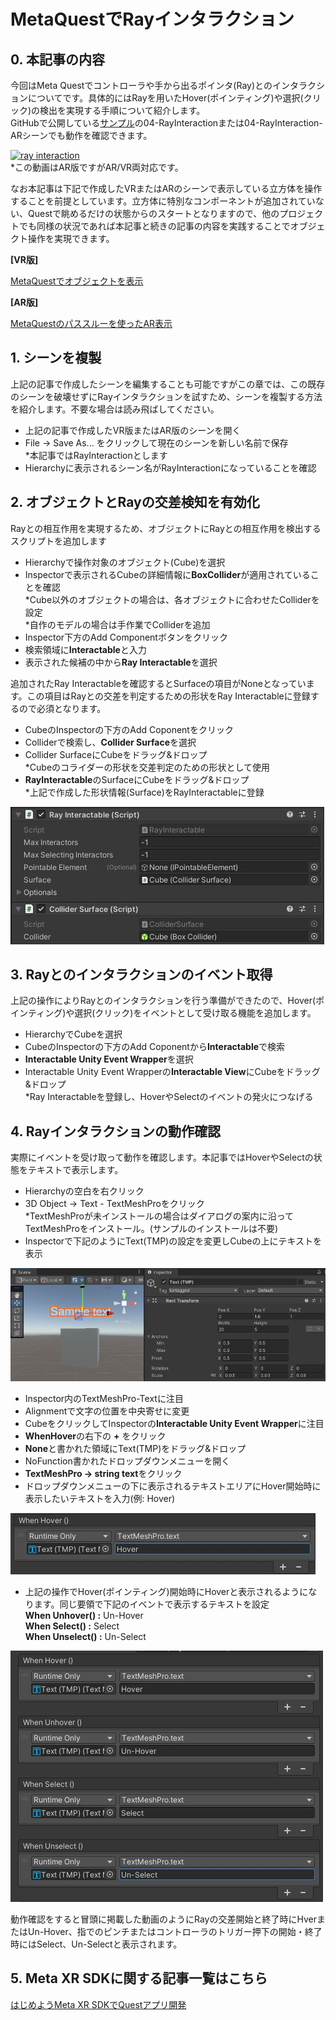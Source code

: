# MetaQuestでRayインタラクション

## 0. 本記事の内容

今回はMeta Questでコントローラや手から出るポインタ(Ray)とのインタラクションについてです。具体的にはRayを用いたHover(ポインティング)や選択(クリック)の検出を実現する手順について紹介します。  
GitHubで公開している[サンプル](https://github.com/TakashiYoshinaga/MetaXR-SDK-Samples)の04-RayInteractionまたは04-RayInteraction-ARシーンでも動作を確認できます。

[![ray interaction](https://img.youtube.com/vi/T1ENjhBP9-w/0.jpg)](https://www.youtube.com/watch?v=T1ENjhBP9-w)  
*この動画はAR版ですがAR/VR両対応です。

なお本記事は下記で作成したVRまたはARのシーンで表示している立方体を操作することを前提としています。立方体に特別なコンポーネントが追加されていない、Questで眺めるだけの状態からのスタートとなりますので、他のプロジェクトでも同様の状況であれば本記事と続きの記事の内容を実践することでオブジェクト操作を実現できます。

**[VR版]**

[MetaQuestでオブジェクトを表示](https://tks-yoshinaga.hatenablog.com/entry/quest-dev-vr)

**[AR版]**

[MetaQuestのパススルーを使ったAR表示](https://tks-yoshinaga.hatenablog.com/entry/quest-dev-ar)

## 1. シーンを複製

上記の記事で作成したシーンを編集することも可能ですがこの章では、この既存のシーンを破壊せずにRayインタラクションを試すため、シーンを複製する方法を紹介します。不要な場合は読み飛ばしてください。

- 上記の記事で作成したVR版またはAR版のシーンを開く
- File -> Save As... をクリックして現在のシーンを新しい名前で保存  
  *本記事ではRayInteractionとします
- Hierarchyに表示されるシーン名がRayInteractionになっていることを確認

## 2. オブジェクトとRayの交差検知を有効化

Rayとの相互作用を実現するため、オブジェクトにRayとの相互作用を検出するスクリプトを追加します

- Hierarchyで操作対象のオブジェクト(Cube)を選択
- Inspectorで表示されるCubeの詳細情報に**BoxCollider**が適用されていることを確認  
  *Cube以外のオブジェクトの場合は、各オブジェクトに合わせたColliderを設定  
  *自作のモデルの場合は手作業でColliderを追加
- Inspector下方のAdd Componentボタンをクリック
- 検索領域に**Interactable**と入力
- 表示された候補の中から**Ray Interactable**を選択

追加されたRay Interactableを確認するとSurfaceの項目がNoneとなっています。この項目はRayとの交差を判定するための形状をRay Interactableに登録するので必須となります。

- CubeのInspectorの下方のAdd Coponentをクリック
- Colliderで検索し、**Collider Surface**を選択
- Collider SurfaceにCubeをドラッグ&ドロップ  
  *Cubeのコライダーの形状を交差判定のための形状として使用
- **RayInteractable**のSurfaceにCubeをドラッグ&ドロップ  
  *上記で作成した形状情報(Surface)をRayInteractableに登録

![Ray Interactable設定画面](./materials/8/00.jpg)

## 3. Rayとのインタラクションのイベント取得

上記の操作によりRayとのインタラクションを行う準備ができたので、Hover(ポインティング)や選択(クリック)をイベントとして受け取る機能を追加します。

- HierarchyでCubeを選択
- CubeのInspectorの下方のAdd Coponentから**Interactable**で検索
- **Interactable Unity Event Wrapper**を選択
- Interactable Unity Event Wrapperの**Interactable View**にCubeをドラッグ&ドロップ  
  *Ray Interactableを登録し、HoverやSelectのイベントの発火につなげる

## 4. Rayインタラクションの動作確認

実際にイベントを受け取って動作を確認します。本記事ではHoverやSelectの状態をテキストで表示します。

- Hierarchyの空白を右クリック
- 3D Object -> Text - TextMeshProをクリック  
  *TextMeshProが未インストールの場合はダイアログの案内に沿ってTextMeshProをインストール。(サンプルのインストールは不要)
- Inspectorで下記のようにText(TMP)の設定を変更しCubeの上にテキストを表示

![Text(TMP)設定画面](./materials/8/01.jpg)

- Inspector内のTextMeshPro-Textに注目
- Alignmentで文字の位置を中央寄せに変更
- CubeをクリックしてInspectorの**Interactable Unity Event Wrapper**に注目
- **WhenHover**の右下の **+** をクリック
- **None**と書かれた領域にText(TMP)をドラッグ&ドロップ
- NoFunction書かれたドロップダウンメニューを開く
- **TextMeshPro -> string text**をクリック
- ドロップダウンメニューの下に表示されるテキストエリアにHover開始時に表示したいテキストを入力(例: Hover)

![イベント設定画面](./materials/8/02.jpg)

- 上記の操作でHover(ポインティング)開始時にHoverと表示されるようになります。同じ要領で下記のイベントで表示するテキストを設定  
  **When Unhover() :** Un-Hover  
  **When  Select() :** Select  
  **When Unselect() :** Un-Select

![全イベント設定画面](./materials/8/03.jpg)

動作確認をすると冒頭に掲載した動画のようにRayの交差開始と終了時にHverまたはUn-Hover、指でのピンチまたはコントローラのトリガー押下の開始・終了時にはSelect、Un-Selectと表示されます。

## 5. Meta XR SDKに関する記事一覧はこちら

[はじめようMeta XR SDKでQuestアプリ開発](https://tks-yoshinaga.hatenablog.com/entry/quest-dev-index)